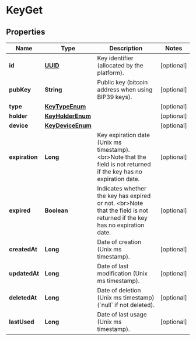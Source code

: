 
# KeyGet

## Properties
Name | Type | Description | Notes
------------ | ------------- | ------------- | -------------
**id** | [**UUID**](UUID.md) | Key identifier (allocated by the platform). |  [optional]
**pubKey** | **String** | Public key (bitcoin address when using BIP39 keys). |  [optional]
**type** | [**KeyTypeEnum**](KeyTypeEnum.md) |  |  [optional]
**holder** | [**KeyHolderEnum**](KeyHolderEnum.md) |  |  [optional]
**device** | [**KeyDeviceEnum**](KeyDeviceEnum.md) |  |  [optional]
**expiration** | **Long** | Key expiration date (Unix ms timestamp). &lt;br&gt;Note that the field is not returned if the key has no expiration date.  |  [optional]
**expired** | **Boolean** | Indicates whether the key has expired or not. &lt;br&gt;Note that the field is not returned if the key has no expiration date.  |  [optional]
**createdAt** | **Long** | Date of creation (Unix ms timestamp). |  [optional]
**updatedAt** | **Long** | Date of last modification (Unix ms timestamp). |  [optional]
**deletedAt** | **Long** | Date of deletion (Unix ms timestamp) (&#x60;null&#x60; if not deleted). |  [optional]
**lastUsed** | **Long** | Date of last usage (Unix ms timestamp). |  [optional]



